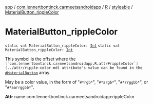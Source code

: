 [app](../../../index.md) / [com.lennertbontinck.carmeetsandroidapp](../../index.md) / [R](../index.md) / [styleable](index.md) / [MaterialButton_rippleColor](./-material-button_ripple-color.md)

# MaterialButton_rippleColor

`static val MaterialButton_rippleColor: `[`Int`](https://kotlinlang.org/api/latest/jvm/stdlib/kotlin/-int/index.html)
`static val MaterialButton_rippleColor: `[`Int`](https://kotlinlang.org/api/latest/jvm/stdlib/kotlin/-int/index.html)

This symbol is the offset where the ``[`com.lennertbontinck.carmeetsandroidapp.R.attr#rippleColor`](../attr/ripple-color.md) attribute's value can be found in the ``[`#MaterialButton`](-material-button.md) array.

May be a color value, in the form of "`#*rgb*`", "`#*argb*`", "`#*rrggbb*`", or "`#*aarrggbb*`".

**Attr**
name com.lennertbontinck.carmeetsandroidapp:rippleColor

